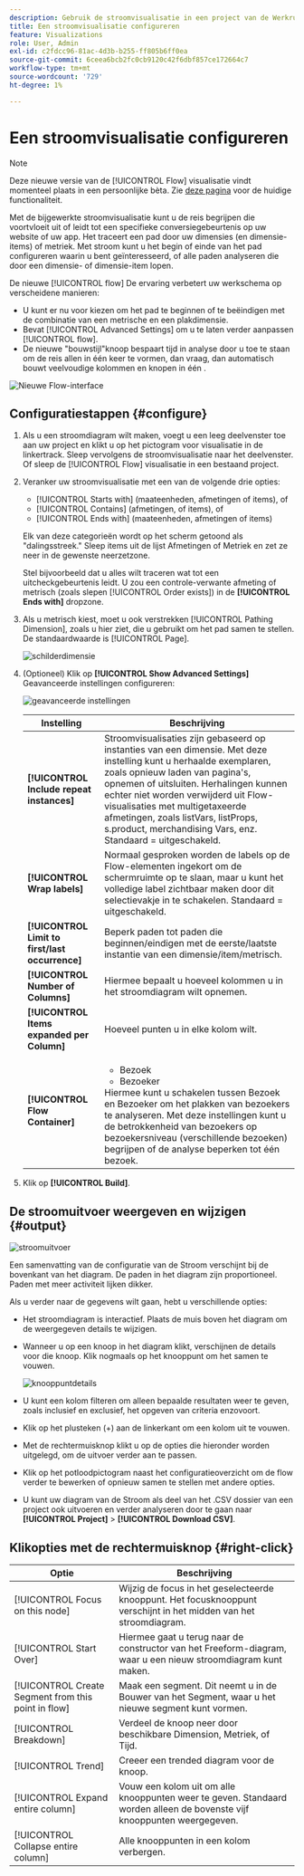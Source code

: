 ```yaml
---
description: Gebruik de stroomvisualisatie in een project van de Werkruimte.
title: Een stroomvisualisatie configureren
feature: Visualizations
role: User, Admin
exl-id: c2fdcc96-81ac-4d3b-b255-ff805b6ff0ea
source-git-commit: 6ceea6bcb2fc0cb9120c42f6dbf857ce172664c7
workflow-type: tm+mt
source-wordcount: '729'
ht-degree: 1%

---
```


# Een stroomvisualisatie configureren

>[!NOTE]
>
>Deze nieuwe versie van de [!UICONTROL Flow] visualisatie vindt momenteel plaats in een persoonlijke bèta. Zie [deze pagina](/help/analyze/analysis-workspace/visualizations/c-flow/creating-flow-report.md) voor de huidige functionaliteit.

Met de bijgewerkte stroomvisualisatie kunt u de reis begrijpen die voortvloeit uit of leidt tot een specifieke conversiegebeurtenis op uw website of uw app. Het traceert een pad door uw dimensies (en dimensie-items) of metriek. Met stroom kunt u het begin of einde van het pad configureren waarin u bent geïnteresseerd, of alle paden analyseren die door een dimensie- of dimensie-item lopen.

De nieuwe [!UICONTROL flow] De ervaring verbetert uw werkschema op verscheidene manieren:

* U kunt er nu voor kiezen om het pad te beginnen of te beëindigen met de combinatie van een metrische en een plakdimensie.
* Bevat [!UICONTROL Advanced Settings] om u te laten verder aanpassen [!UICONTROL flow].
* De nieuwe &quot;bouwstijl&quot;knoop bespaart tijd in analyse door u toe te staan om de reis allen in één keer te vormen, dan vraag, dan automatisch bouwt veelvoudige kolommen en knopen in één &#x200B;.

![Nieuwe Flow-interface](assets/new-flow.png)

## Configuratiestappen {#configure}

1. Als u een stroomdiagram wilt maken, voegt u een leeg deelvenster toe aan uw project en klikt u op het pictogram voor visualisatie in de linkertrack. Sleep vervolgens de stroomvisualisatie naar het deelvenster. Of sleep de [!UICONTROL Flow] visualisatie in een bestaand project.

1. Veranker uw stroomvisualisatie met een van de volgende drie opties:

   * [!UICONTROL Starts with] (maateenheden, afmetingen of items), of
   * [!UICONTROL Contains] (afmetingen, of items), of
   * [!UICONTROL Ends with] (maateenheden, afmetingen of items)

   Elk van deze categorieën wordt op het scherm getoond als &quot;dalingsstreek.&quot; Sleep items uit de lijst Afmetingen of Metriek en zet ze neer in de gewenste neerzetzone.

   Stel bijvoorbeeld dat u alles wilt traceren wat tot een uitcheckgebeurtenis leidt. U zou een controle-verwante afmeting of metrisch (zoals slepen [!UICONTROL Order exists]) in de **[!UICONTROL Ends with]** dropzone.

1. Als u metrisch kiest, moet u ook verstrekken [!UICONTROL Pathing Dimension], zoals u hier ziet, die u gebruikt om het pad samen te stellen. De standaardwaarde is [!UICONTROL Page].

   ![schilderdimensie](assets/pathing-dim.png)

1. (Optioneel) Klik op **[!UICONTROL Show Advanced Settings]** Geavanceerde instellingen configureren:

   ![geavanceerde instellingen](assets/adv-settings.png)

   | Instelling | Beschrijving |
   | --- | --- |
   | **[!UICONTROL Include repeat instances]** | Stroomvisualisaties zijn gebaseerd op instanties van een dimensie. Met deze instelling kunt u herhaalde exemplaren, zoals opnieuw laden van pagina&#39;s, opnemen of uitsluiten. Herhalingen kunnen echter niet worden verwijderd uit Flow-visualisaties met multigetaxeerde afmetingen, zoals listVars, listProps, s.product, merchandising Vars, enz. Standaard = uitgeschakeld. |
   | **[!UICONTROL Wrap labels]** | Normaal gesproken worden de labels op de Flow-elementen ingekort om de schermruimte op te slaan, maar u kunt het volledige label zichtbaar maken door dit selectievakje in te schakelen.  Standaard = uitgeschakeld. |
   | **[!UICONTROL Limit to first/last occurrence]** | Beperk paden tot paden die beginnen/eindigen met de eerste/laatste instantie van een dimensie/item/metrisch. |
   | **[!UICONTROL Number of Columns]** | Hiermee bepaalt u hoeveel kolommen u in het stroomdiagram wilt opnemen. |
   | **[!UICONTROL Items expanded per Column]** | Hoeveel punten u in elke kolom wilt. |
   | **[!UICONTROL Flow Container]** | <ul><li>Bezoek</li><li>Bezoeker</li></ul> Hiermee kunt u schakelen tussen Bezoek en Bezoeker om het plakken van bezoekers te analyseren. Met deze instellingen kunt u de betrokkenheid van bezoekers op bezoekersniveau (verschillende bezoeken) begrijpen of de analyse beperken tot één bezoek. |

1. Klik op **[!UICONTROL Build]**.

## De stroomuitvoer weergeven en wijzigen {#output}

![stroomuitvoer](assets/flow-output.png)

Een samenvatting van de configuratie van de Stroom verschijnt bij de bovenkant van het diagram. De paden in het diagram zijn proportioneel. Paden met meer activiteit lijken dikker.

Als u verder naar de gegevens wilt gaan, hebt u verschillende opties:

* Het stroomdiagram is interactief. Plaats de muis boven het diagram om de weergegeven details te wijzigen.

* Wanneer u op een knoop in het diagram klikt, verschijnen de details voor die knoop. Klik nogmaals op het knooppunt om het samen te vouwen.

   ![knooppuntdetails](assets/node-details.png)

* U kunt een kolom filteren om alleen bepaalde resultaten weer te geven, zoals inclusief en exclusief, het opgeven van criteria enzovoort.

* Klik op het plusteken (+) aan de linkerkant om een kolom uit te vouwen.

* Met de rechtermuisknop klikt u op de opties die hieronder worden uitgelegd, om de uitvoer verder aan te passen.

* Klik op het potloodpictogram naast het configuratieoverzicht om de flow verder te bewerken of opnieuw samen te stellen met andere opties.

* U kunt uw diagram van de Stroom als deel van het .CSV dossier van een project ook uitvoeren en verder analyseren door te gaan naar **[!UICONTROL Project]** > **[!UICONTROL Download CSV]**.


## Klikopties met de rechtermuisknop {#right-click}

| Optie | Beschrijving |
|--- |--- |
| [!UICONTROL Focus on this node] | Wijzig de focus in het geselecteerde knooppunt. Het focusknooppunt verschijnt in het midden van het stroomdiagram. |
| [!UICONTROL Start Over] | Hiermee gaat u terug naar de constructor van het Freeform-diagram, waar u een nieuw stroomdiagram kunt maken. |
| [!UICONTROL Create Segment from this point in flow] | Maak een segment. Dit neemt u in de Bouwer van het Segment, waar u het nieuwe segment kunt vormen. |
| [!UICONTROL Breakdown] | Verdeel de knoop neer door beschikbare Dimension, Metriek, of Tijd. |
| [!UICONTROL Trend] | Creeer een trended diagram voor de knoop. |
| [!UICONTROL Expand entire column] | Vouw een kolom uit om alle knooppunten weer te geven. Standaard worden alleen de bovenste vijf knooppunten weergegeven. |
| [!UICONTROL Collapse entire column] | Alle knooppunten in een kolom verbergen. |
